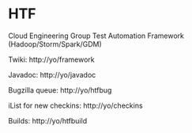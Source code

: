 HTF
==========
Cloud Engineering Group Test Automation Framework (Hadoop/Storm/Spark/GDM)

Twiki:  http://yo/framework

Javadoc:  http://yo/javadoc

Bugzilla queue:  http://yo/htfbug

iList for new checkins:  http://yo/checkins

Builds:  http://yo/htfbuild
